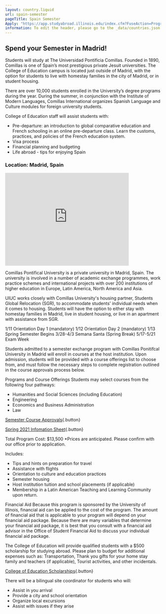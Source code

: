 ```yaml
---
layout: country.liquid
url: spain-semester
pageTitle: Spain Semester
Apply: "https://app.studyabroad.illinois.edu/index.cfm?FuseAction=Programs.ProgramDiscovery&search=EDUC+Spring%20Semester"
information: To edit the header, please go to the _data/countries.json file and edit the information there
---
```


## Spend your Semester in Madrid!

Students will study at The Universidad Pontificia Comillas.  Founded in 1890, Comillas is one of Spain’s most prestigious private Jesuit universities.  The College of Education campus is located just outside of Madrid, with the option for students to live with homestay families in the city of Madrid, or in student housing.

There are over 10,000 students enrolled in the University’s degree programs during the year.  During the summer, in conjunction with the Institute of Modern Languages, Comillas International organizes Spanish Language and Culture modules for foreign university students.

College of Education staff will assist students with:

* Pre-departure: an introduction to global comparative education and French schooling in an online pre-departure class. Learn the customs, practices, and policies of the French education system.
* Visa process
* Financial planning and budgeting
* Life abroad - tips for enjoying Spain
 
### Location: Madrid, Spain

<iframe src="https://www.google.com/maps/embed?pb=!1m18!1m12!1m3!1d97173.78941642948!2d-3.7495759873711365!3d40.43806382207188!2m3!1f0!2f0!3f0!3m2!1i1024!2i768!4f13.1!3m3!1m2!1s0xd422997800a3c81%3A0xc436dec1618c2269!2sMadrid%2C+Spain!5e0!3m2!1sen!2sus!4v1566323134448!5m2!1sen!2sus" width="400" height="300" style="border: 0" sandbox="allow-scripts allow-same-origin"></iframe>

Comillas Pontifical University is a private university in Madrid, Spain. The university is involved in a number of academic exchange programmes, work practice schemes and international projects with over 200 institutions of higher education in Europe, Latin America, North America and Asia.

<div id="information">

<div id="housing">

UIUC works closely with Comillas University's housing partner, Students Global Relocation (SGR), to accommodate students' individual needs when it comes to housing. Students will have the option to either stay with homestay families in Madrid, live in student housing, or live in an apartment with assistance from SGR. 

</div>

<div id="programs">

1/11	Orientation Day 1 (mandatory)
1/12	Orientation Day 2 (mandatory)
1/13	Spring Semester Begins
3/28-4/3	Semana Santa (Spring Break)
5/17-5/21	Exam Week

</div>

<div id="attractions"></div>

<div id="courses">

Students admitted to a semester exchange program with Comillas Ponitifcal University in Madrid will enroll in courses at the host institution. Upon admission, students will be provided with a course offerings list to choose from, and must follow the necessary steps to complete registration outlined in the course approvals process below. 

Programs and Course Offerings
Students may select courses from the following four pathways:

* Humanities and Social Sciences (including Education)
* Engineering
* Economics and Business Administration
* Law

[Semester Course Approvals](/semester-course-approvals/index.html){.button}

[Spring 2021 Infomation Sheet](https://www.comillas.edu/images/sri/Fact_Sheet.pdf){.button}

</div>

<div id="topics"></div>

<div id="cost">

Total Program Cost: $13,500
*Prices are anticipated. Please confirm with our office prior to application.

Includes: 
* Tips and hints on preparation for travel
* Assistance with flights
* Orientation to culture and education practices
* Semester housing
* Host institution tuition and school placements (if applicable)
* Membership in a Latin American Teaching and Learning Community upon return.

Financial Aid
Because this program is sponsored by the University of Illinois, financial aid can be applied to the cost of the program. The amount of financial aid that is applicable to your program will depend on your financial aid package. Because there are many variables that determine your financial aid package, it is best that you consult with a financial aid advisor in the Office of Student Financial Aid to discuss your individual financial aid package. 

</div>

<div id="scholarship">

The College of Education will provide qualified students with a $500 scholarship for studying abroad. Please plan to budget for additional expenses such as: Transportation, Thank you gifts for your home stay family and teachers (if applicable), Tourist activities, and other incidentals.

[College of Education Scholarships](https://education.illinois.edu/international/scholarships){.button}

</div>

<div id="testimonials"></div>

<div id="faculty">

There will be a bilingual site coordinator for students who will:
* Assist in you arrival 
* Provide a city and school orientation
* Organize local excursions
* Assist with issues if they arise

</div>

</div>
